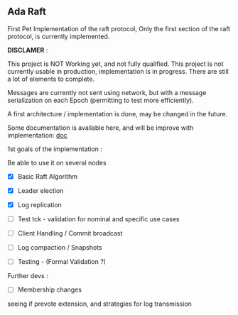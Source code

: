 Ada Raft
---------

First Pet Implementation of the raft protocol, 
Only the first section of the raft protocol, is currently implemented.

**DISCLAMER** :

This project is NOT Working yet, and not fully qualified.
This project is not currently usable in production, 
implementation is in progress. There are still a lot of elements to complete.

Messages are currently not sent using network, but with a message serialization on each Epoch (permitting to test more efficiently).

A first architecture / implementation is done, may be changed in the future.

Some documentation is available here, and will be improve with implementation: [doc](doc)

1st goals of the implementation :

Be able to use it on several nodes

- [X] Basic Raft Algorithm
- [X] Leader election
- [x] Log replication
- [ ] Test tck - validation for nominal and specific use cases
- [ ] Client Handling / Commit broadcast
- [ ] Log compaction / Snapshots
- [ ] Testing - (Formal Validation ?)


Further devs :

- [ ] Membership changes



seeing if prevote extension, and strategies for log transmission
